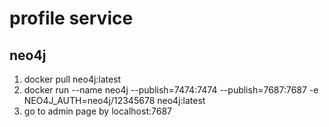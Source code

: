 # profile service
## neo4j
1. docker pull neo4j:latest
2. docker run --name neo4j --publish=7474:7474 --publish=7687:7687 -e NEO4J_AUTH=neo4j/12345678 neo4j:latest
3. go to admin page by localhost:7687 